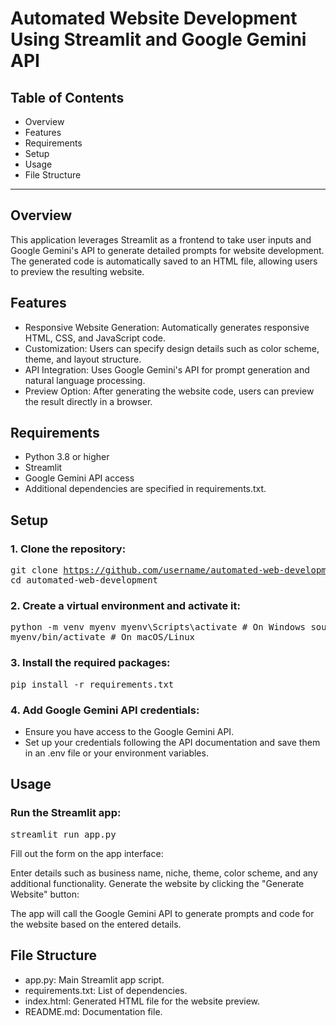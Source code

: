 # Automated Website Development Using Streamlit and Google Gemini API

## Table of Contents
* Overview
* Features
* Requirements
* Setup
* Usage
* File Structure
---------------------
## Overview

This application leverages Streamlit as a frontend to take user inputs and Google Gemini's API to generate detailed prompts for website development. The generated code is automatically saved to an HTML file, allowing users to preview the resulting website.

## Features
* Responsive Website Generation: Automatically generates responsive HTML, CSS, and JavaScript code.
* Customization: Users can specify design details such as color scheme, theme, and layout structure.
* API Integration: Uses Google Gemini's API for prompt generation and natural language processing.
* Preview Option: After generating the website code, users can preview the result directly in a browser.

## Requirements

* Python 3.8 or higher
* Streamlit
* Google Gemini API access
* Additional dependencies are specified in requirements.txt.

## Setup

### 1. Clone the repository:
<pre/>git clone https://github.com/username/automated-web-development.git
 cd automated-web-development </pre>
### 2. Create a virtual environment and activate it:
<pre/>python -m venv myenv
myenv\Scripts\activate  # On Windows
source myenv/bin/activate  # On macOS/Linux </pre>
### 3. Install the required packages:
<pre/>pip install -r requirements.txt</pre>
### 4. Add Google Gemini API credentials:
* Ensure you have access to the Google Gemini API.
* Set up your credentials following the API documentation and save them in an .env file or your environment variables.
## Usage

### Run the Streamlit app:

<pre/>streamlit run app.py </pre>

Fill out the form on the app interface:

Enter details such as business name, niche, theme, color scheme, and any additional functionality.
Generate the website by clicking the "Generate Website" button:

The app will call the Google Gemini API to generate prompts and code for the website based on the entered details.

## File Structure
* app.py: Main Streamlit app script.
* requirements.txt: List of dependencies.
* index.html: Generated HTML file for the website preview.
* README.md: Documentation file.
